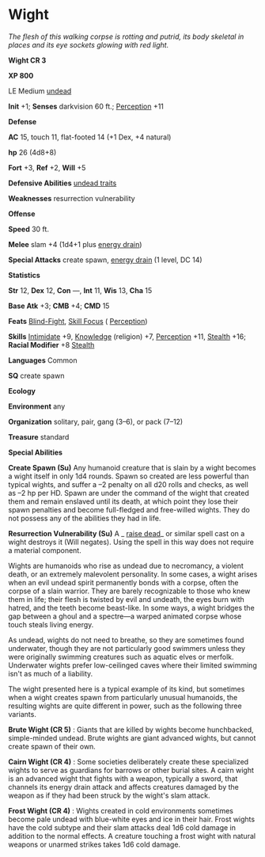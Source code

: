 # Wight

_The flesh of this walking corpse is rotting and putrid, its body skeletal in places and its eye sockets glowing with red light._

**Wight CR 3**

**XP 800**

LE Medium [undead](creatureTypes.html#_undead)

**Init** +1; **Senses** darkvision 60 ft.; [Perception](../skills/perception.html#_perception) +11

**Defense**

**AC** 15, touch 11, flat-footed 14 (+1 Dex, +4 natural)

**hp** 26 (4d8+8)

**Fort** +3, **Ref** +2, **Will** +5

**Defensive Abilities** [undead traits](universalMonsterRules.html#_undead-traits)

**Weaknesses** resurrection vulnerability

**Offense**

**Speed** 30 ft.

**Melee** slam +4 (1d4+1 plus [energy drain](universalMonsterRules.html#_energy-drain))

**Special Attacks** create spawn, [energy drain](universalMonsterRules.html#_energy-drain) (1 level, DC 14)

**Statistics**

**Str** 12, **Dex** 12, **Con** —, **Int** 11, **Wis** 13, **Cha** 15

**Base Atk** +3; **CMB** +4; **CMD** 15

**Feats** [Blind-Fight](../feats.html#_blind-fight), [Skill Focus](../feats.html#_skill-focus) ( [Perception](../skills/perception.html#_perception))

**Skills** [Intimidate](../skills/intimidate.html#_intimidate) +9, [Knowledge](../skills/knowledge.html#_knowledge) (religion) +7, [Perception](../skills/perception.html#_perception) +11, [Stealth](../skills/stealth.html#_stealth) +16; **Racial Modifier** +8 [Stealth](../skills/stealth.html#_stealth)

**Languages** Common

**SQ** create spawn

**Ecology**

**Environment** any

**Organization** solitary, pair, gang (3–6), or pack (7–12)

**Treasure** standard

**Special Abilities**

**Create Spawn (Su)** Any humanoid creature that is slain by a wight becomes a wight itself in only 1d4 rounds. Spawn so created are less powerful than typical wights, and suffer a –2 penalty on all d20 rolls and checks, as well as –2 hp per HD. Spawn are under the command of the wight that created them and remain enslaved until its death, at which point they lose their spawn penalties and become full-fledged and free-willed wights. They do not possess any of the abilities they had in life.

**Resurrection Vulnerability (Su)** A _ [raise dead](../spells/raiseDead.html#_raise-dead)_ or similar spell cast on a wight destroys it (Will negates). Using the spell in this way does not require a material component.

Wights are humanoids who rise as undead due to necromancy, a violent death, or an extremely malevolent personality. In some cases, a wight arises when an evil undead spirit permanently bonds with a corpse, often the corpse of a slain warrior. They are barely recognizable to those who knew them in life; their flesh is twisted by evil and undeath, the eyes burn with hatred, and the teeth become beast-like. In some ways, a wight bridges the gap between a ghoul and a spectre—a warped animated corpse whose touch steals living energy.

As undead, wights do not need to breathe, so they are sometimes found underwater, though they are not particularly good swimmers unless they were originally swimming creatures such as aquatic elves or merfolk. Underwater wights prefer low-ceilinged caves where their limited swimming isn't as much of a liability.

The wight presented here is a typical example of its kind, but sometimes when a wight creates spawn from particularly unusual humanoids, the resulting wights are quite different in power, such as the following three variants.

**Brute Wight (CR 5)** : Giants that are killed by wights become hunchbacked, simple-minded undead. Brute wights are giant advanced wights, but cannot create spawn of their own.

**Cairn Wight (CR 4)** : Some societies deliberately create these specialized wights to serve as guardians for barrows or other burial sites. A cairn wight is an advanced wight that fights with a weapon, typically a sword, that channels its energy drain attack and affects creatures damaged by the weapon as if they had been struck by the wight's slam attack.

**Frost Wight (CR 4)** : Wights created in cold environments sometimes become pale undead with blue-white eyes and ice in their hair. Frost wights have the cold subtype and their slam attacks deal 1d6 cold damage in addition to the normal effects. A creature touching a frost wight with natural weapons or unarmed strikes takes 1d6 cold damage.

